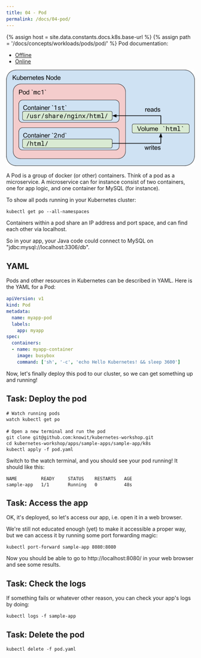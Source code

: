 ```yaml
---
title: 04 - Pod
permalink: /docs/04-pod/
---
```

{% assign host = site.data.constants.docs.k8s.base-url %}
{% assign path = '/docs/concepts/workloads/pods/pod/' %}
Pod documentation:
* [Offline]({{host.offline}}{{path}})
* [Online]({{host.online}}{{path}})


![text](../../assets/img/pods.png)

A Pod is a group of docker (or other) containers. Think of a pod as a microservice. A microservice can for
instance consist of two containers, one for app logic, and one container for MySQL (for instance).

To show all pods running in your Kubernetes cluster:

```
kubectl get po --all-namespaces
```

Containers within a pod share an IP address and port space, and can find each other via localhost.

So in your app, your Java code could connect to MySQL on "jdbc:mysql://localhost:3306/db".

## YAML

Pods and other resources in Kubernetes can be described in YAML. Here is the YAML for a Pod:

```yaml
apiVersion: v1
kind: Pod
metadata:
  name: myapp-pod
  labels:
    app: myapp
spec:
  containers:
  - name: myapp-container
    image: busybox
    command: ['sh', '-c', 'echo Hello Kubernetes! && sleep 3600']
```

Now, let's finally deploy this pod to our cluster, so we can get something up and running!

## Task: Deploy the pod

```
# Watch running pods
watch kubectl get po

# Open a new terminal and run the pod
git clone git@github.com:knowit/kubernetes-workshop.git
cd kubernetes-workshop/apps/sample-apps/sample-app/k8s
kubectl apply -f pod.yaml
```

Switch to the watch terminal, and you should see your pod running! It should like this:

```
NAME         READY     STATUS    RESTARTS   AGE
sample-app   1/1       Running   0          48s
```

## Task: Access the app

OK, it's deployed, so let's access our app, i.e. open it in a web browser.

We're still not educated enough (yet) to make it accessible a proper way, but we can access it by running some port forwarding
magic:

```
kubectl port-forward sample-app 8080:8080
```
Now you should be able to go to http://localhost:8080/ in your web browser and see some results.

## Task: Check the logs

If something fails or whatever other reason, you can check your app's logs by doing:

```
kubectl logs -f sample-app
```

## Task: Delete the pod

```
kubectl delete -f pod.yaml
```
